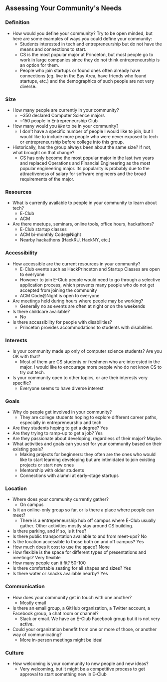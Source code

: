 ## Assessing Your Community's Needs

### Definition
- How would you define your community? Try to be open minded, but here are some examples of ways you could define your community:
  - Students interested in tech and entrepreneurship but do not have the means and connections to start.
  - CS is the most popular major at Princeton, but most people go to work in large companies since they do not think entrepreneurship is an option for them.
  - People who join startups or found ones often already have connections (eg. live in the Bay Area, have friends who found startups, etc.) and the demographics of such people are not very diverse. 

### Size
- How many people are currently in your community?
	 - ~350 declared Computer Science majors
	 - ~150 people in Entrepreneurship Club
- How many would you _like_ to be in your community? 
	- I don't have a specific number of people I would like to join, but I would like to include more people who were never exposed to tech or entrepreneurship before college into this group.
- Historically, has the group always been about the same size? If not, what brought on that change? 
	-  CS has only become the most popular major in the last two years and replaced Operations and Financial Engineering as the most popular engineering major. Its popularity is probably due to the attractiveness of salary for software engineers and the broad requirements of the major.


### Resources
- What is currently available to people in your community to learn about tech? 
	-  E-Club
	- ACM
- Are there meetups, seminars, online tools, office hours, hackathons? 
	- E-Club startup classes
	- ACM bi-monthly Code@Night
	- Nearby hackathons (HackRU, HackNY, etc.)

### Accessibility
- How accessible are the current resources in your community? 
	- E-Club events such as HackPrinceton and Startup Classes are open to everyone
	- However to join E-Club people would need to go through a selective application process, which prevents many people who do not get accepted from joining the community
	- ACM Code@Night is open to everyone
- Are meetings held during hours where people may be working? 
	-  Generally no as events are often at night or on the weekends
- Is there childcare available? 
	-  No
- Is there accessibility for people with disabilities? 
	-  Princeton provides accommodations to students with disabilities

### Interests
- Is your community made up only of computer science students? Are you OK with that? 
	-  Most of them are CS students or freshmen who are interested in the major. I would like to encourage more people who do not know CS to try out tech.
- Is your community open to other topics, or are their interests very specific? 
	-  Everyone seems to have diverse interest

### Goals
- Why do people get involved in your community? 
	- They are college students hoping to explore different career paths, especially in entrepreneurship and tech
- Are they students hoping to get a degree? Yes
- Are they trying to ramp-up to get a job? Yes
- Are they passionate about developing, regardless of their major? Maybe. 
- What activities and goals can you set for your community based on their existing goals? 
	-  Making projects for beginners: they often are the ones who would like to start learning developing but are intimidated to join existing projects or start new ones
	- Mentorship with older students
	- Connections with alumni at early-stage startups

### Location
- Where does your community currently gather? 
	-  On campus
- Is it an online-only group so far, or is there a place where people can meet? 
	-  There is a entrepreneurship hub off campus where E-Club usually gather. Other activities mostly stay around CS building.
- Is there parking, and if so, is it free?
- Is there public transportation available to and from meet-ups? No
- Is the location accessible to those both on and off campus? Yes
- How much does it cost to use the space? None
- How flexible is the space for different types of presentations and meetings? Very flexible
- How many people can it fit? 50-100
- Is there comfortable seating for all shapes and sizes? Yes
- Is there water or snacks available nearby? Yes

### Communication
- How does your community get in touch with one another? 
	-  Mostly email
- Is there an email group, a GitHub organization, a Twitter account, a Facebook group, a chat room or channel? 
	- Slack or email. We have an E-Club Facebook group but it is not very active.
- Could your organization benefit from one or more of those, or another way of communicating? 
	- More in-person meetings might be ideal 

### Culture
- How welcoming is your community to new people and new ideas? 
	-  Very welcoming, but it might be a competitive process to get approval to start something new in E-Club

